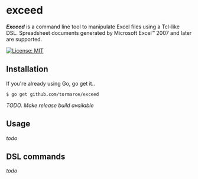 # exceed
***Exceed*** is a command line tool to manipulate Excel files using a Tcl-like DSL.
Spreadsheet documents generated by Microsoft Excel™ 2007 and later are supported.

[![License: MIT](https://img.shields.io/badge/License-MIT-yellow.svg)](https://opensource.org/licenses/MIT)

## Installation

If you're already using Go, go get it..

```
$ go get github.com/tormaroe/exceed
```

*TODO. Make release build available*

## Usage

*todo*

## DSL commands

*todo*